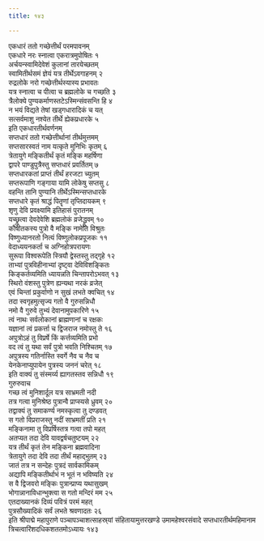 ```yaml
---
title: १४३

---
```

एकधारं ततो गच्छेत्तीर्थं परमपावनम्  
एकधारे नरः स्नात्वा एकरात्रमुपोषितः १  
अर्चयन्स्वामिदेवेशं कुलानां तारयेच्छतम्  
स्वामितीर्थसमं ज्ञेयं यत्र तीर्थेऽवगाहनम् २  
रुद्रलोके नरो गच्छेत्तीर्थस्यास्य प्रभावतः  
यत्र स्नात्वा च पीत्वा च ब्रह्मलोके च गच्छति ३  
त्रैलोक्ये पुण्यकर्माणस्तटेऽस्मिन्संवसन्ति हि ४  
न भयं विद्यते तेषां खड्गधारादिकं च यत्  
सत्सर्वमाशु नश्येत तीर्थे ह्येकप्रधारके ५  
इति एकधारतीर्थवर्णनम्  
सप्तधारं ततो गच्छेत्तीर्थानां तीर्थमुत्तमम्  
सप्तसारस्वतं नाम यत्कृते मुनिभिः कृतम् ६  
त्रेतायुगे मङ्कितीर्थं कृतं मङ्कि महर्षिणा  
द्वापरे पाण्डुपुत्रैस्तु सप्तधारं प्रवर्तितम् ७  
सप्तधारकतां प्राप्तं तीर्थं हरजटा च्युतम्  
सप्तरूपाणि गङ्गाया यामि लोकेषु सप्तसु ८  
वहन्ति तानि पुण्यानि तीर्थेऽस्मिन्सप्तधारके  
सप्तधारे कृतं श्राद्धं पितॄणां तृप्तिदायकम् ९  
शृणु देवि प्रवक्ष्यामि इतिहासं पुरातनम्  
यच्छ्रुत्वा देवदेवेशि ब्रह्मलोकं व्रजेद्ध्रुवम् १०  
कौषीतकस्य पुत्रो वै मङ्कि नामेति विश्रुतः  
विष्णुध्यानरतो नित्यं विष्णुलोकप्रपूजकः ११  
वेदाध्ययनकर्ता च अग्निहोत्रपरायणः  
सुरूपा विश्वरूपेति स्त्रियौ द्वेस्तस्तु तद्गृहे १२  
ताभ्यां पुत्रविहीनाभ्यां दृष्ट्वा देविविशङ्कितः  
किङ्कर्तव्यमिति ध्यायन्नति चिन्तापरोऽभवत् १३  
स्थिरो वंशस्तु पुत्रेण ह्यन्यथा नरकं व्रजेत्  
एवं चिन्तां प्रकुर्वाणो न सुखं लभते क्वचित् १४  
तदा स्वगृहमुत्सृज्य गतो वै गुरुसन्निधौ  
नमो वै गुरुवे तुभ्यं देवानामुपकारिणे १५  
त्वं नाथः सर्वलोकानां ब्राह्मणानां च रक्षकः  
यज्ञानां त्वं प्रकर्त्ता च द्विजराज नमोस्तु ते १६  
अपुत्रोऽहं तु विप्रर्षे किं कर्त्तव्यमिति प्रभो  
वद त्वं तु यथा सर्वं पुत्रो भवति निश्चितम् १७  
अपुत्रस्य गतिर्नास्ति स्वर्गे नैव च नैव च  
येनकेनाप्युपायेन पुत्रस्य जननं चरेत् १८  
इति वाक्यं तु संस्मर्य्य ह्यागतस्तव सन्निधौ १९  
गुरुरुवाच  
गच्छ त्वं मुनिशार्दूल यत्र साभ्रमती नदी  
तत्र गत्वा मुनिश्रेष्ठ पुत्रान्वै प्राप्स्यसे ध्रुवम् २०  
तद्वाक्यं तु समाकर्ण्य नमस्कृत्वा तु दण्डवत्  
स गतो विप्रराजस्तु नदीं साभ्रमतीं प्रति २१  
मङ्किनामा तु विप्रर्षिस्तत्र गत्वा तपो महत्  
अतप्यत तदा देवि यावद्वर्षचतुष्टयम् २२  
यत्र तीर्थं कृतं तेन मङ्किना ब्रह्मवादिना  
त्रेतायुगे तदा देवि तदा तीर्थं महाद्भुतम् २३  
जातं तत्र न सन्देहः पुत्रदं सार्वकामिकम्  
अद्यापि मङ्कितीर्थाभं न भूतं न भविष्यति २४  
स वै द्विजवरो मङ्किः पुत्रान्प्राप्य यथासुखम्  
भोगान्नानाविधान्भुक्त्वा स गतो मन्दिरं मम २५  
एतदाख्यानकं दिव्यं पवित्रं परमं महत्  
पुत्रसौख्यादिकं सर्वं लभते श्रवणादतः २६  
इति श्रीपाद्मे महापुराणे पञ्चापञ्चाशत्साहस्र्यां संहितायामुत्तरखण्डे उमामहेश्वरसंवादे सप्तधारतीर्थमहिमानाम त्रिचत्वारिंशदधिकशततमोऽध्यायः १४३